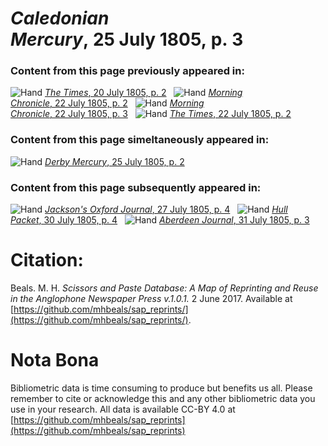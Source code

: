 # *Caledonian Mercury*, 25 July 1805, p. 3  
  
### Content from this page previously appeared in:  
![Hand](http://scissorsandpaste.net/wp-content/uploads/2017/06/smallhandpointer.png) [*The Times*, 20 July 1805, p. 2](https://mhbeals.github.io/sap_html/The-Times/The-Times-20-July-1805-p-2)  
![Hand](http://scissorsandpaste.net/wp-content/uploads/2017/06/smallhandpointer.png) [*Morning Chronicle*, 22 July 1805, p. 2](https://mhbeals.github.io/sap_html/Morning-Chronicle/Morning-Chronicle-22-July-1805-p-2)  
![Hand](http://scissorsandpaste.net/wp-content/uploads/2017/06/smallhandpointer.png) [*Morning Chronicle*, 22 July 1805, p. 3](https://mhbeals.github.io/sap_html/Morning-Chronicle/Morning-Chronicle-22-July-1805-p-3)  
![Hand](http://scissorsandpaste.net/wp-content/uploads/2017/06/smallhandpointer.png) [*The Times*, 22 July 1805, p. 2](https://mhbeals.github.io/sap_html/The-Times/The-Times-22-July-1805-p-2)  
  
### Content from this page simeltaneously appeared in:  
![Hand](http://scissorsandpaste.net/wp-content/uploads/2017/06/smallhandpointer.png) [*Derby Mercury*, 25 July 1805, p. 2](https://mhbeals.github.io/sap_html/Derby-Mercury/Derby-Mercury-25-July-1805-p-2)  
  
### Content from this page subsequently appeared in:  
![Hand](http://scissorsandpaste.net/wp-content/uploads/2017/06/smallhandpointer.png) [*Jackson's Oxford Journal*, 27 July 1805, p. 4](https://mhbeals.github.io/sap_html/Jackson's-Oxford-Journal/Jackson's-Oxford-Journal-27-July-1805-p-4)  
![Hand](http://scissorsandpaste.net/wp-content/uploads/2017/06/smallhandpointer.png) [*Hull Packet*, 30 July 1805, p. 4](https://mhbeals.github.io/sap_html/Hull-Packet/Hull-Packet-30-July-1805-p-4)  
![Hand](http://scissorsandpaste.net/wp-content/uploads/2017/06/smallhandpointer.png) [*Aberdeen Journal*, 31 July 1805, p. 3](https://mhbeals.github.io/sap_html/Aberdeen-Journal/Aberdeen-Journal-31-July-1805-p-3)  


# Citation: 

Beals. M. H. *Scissors and Paste Database: A Map of Reprinting and Reuse in the Anglophone Newspaper Press v.1.0.1.* 2 June 2017. Available at [https://github.com/mhbeals/sap_reprints/](https://github.com/mhbeals/sap_reprints/). 

# Nota Bona

Bibliometric data is time consuming to produce but benefits us all. Please remember to cite or acknowledge this and any other bibliometric data you use in your research. All data is available CC-BY 4.0 at [https://github.com/mhbeals/sap_reprints](https://github.com/mhbeals/sap_reprints)